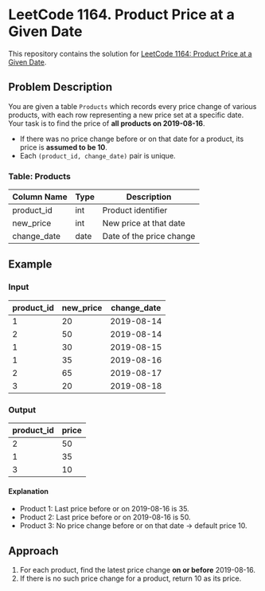 # LeetCode 1164. Product Price at a Given Date

This repository contains the solution for [LeetCode 1164: Product Price at a Given Date](https://leetcode.com/problems/product-price-at-a-given-date/).

## Problem Description

You are given a table `Products` which records every price change of various products, with each row representing a new price set at a specific date.  
Your task is to find the price of **all products on 2019-08-16**.

- If there was no price change before or on that date for a product, its price is **assumed to be 10**.
- Each `(product_id, change_date)` pair is unique.

### Table: Products

| Column Name | Type | Description                      |
|-------------|------|----------------------------------|
| product_id  | int  | Product identifier               |
| new_price   | int  | New price at that date           |
| change_date | date | Date of the price change         |

## Example

### Input

| product_id | new_price | change_date |
|------------|-----------|-------------|
| 1          | 20        | 2019-08-14  |
| 2          | 50        | 2019-08-14  |
| 1          | 30        | 2019-08-15  |
| 1          | 35        | 2019-08-16  |
| 2          | 65        | 2019-08-17  |
| 3          | 20        | 2019-08-18  |

### Output

| product_id | price |
|------------|-------|
| 2          | 50    |
| 1          | 35    |
| 3          | 10    |

#### Explanation

- Product 1: Last price before or on 2019-08-16 is 35.
- Product 2: Last price before or on 2019-08-16 is 50.
- Product 3: No price change before or on that date → default price 10.

## Approach

1. For each product, find the latest price change **on or before** 2019-08-16.
2. If there is no such price change for a product, return 10 as its price.
